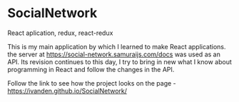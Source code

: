 # SocialNetwork
React aplication, redux, react-redux

This is my main application by which I learned to make React applications. 
the server at https://social-network.samuraijs.com/docs was used as an API.
Its revision continues to this day, I try to bring in new what I know about programming in React and follow the changes in the API.

Follow the link to see how the project looks on the page - https://ivanden.github.io/SocialNetwork/
